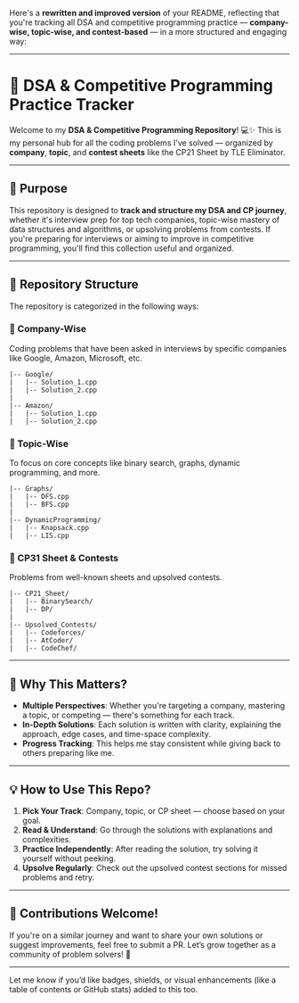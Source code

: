 Here's a **rewritten and improved version** of your README, reflecting that you're tracking all DSA and competitive programming practice — **company-wise, topic-wise, and contest-based** — in a more structured and engaging way:

---

# 🚀 DSA & Competitive Programming Practice Tracker

Welcome to my **DSA & Competitive Programming Repository**! 💻✨
This is my personal hub for all the coding problems I've solved — organized by **company**, **topic**, and **contest sheets** like the CP21 Sheet by TLE Eliminator.

---

## 🎯 Purpose

This repository is designed to **track and structure my DSA and CP journey**, whether it's interview prep for top tech companies, topic-wise mastery of data structures and algorithms, or upsolving problems from contests.
If you're preparing for interviews or aiming to improve in competitive programming, you'll find this collection useful and organized.

---

## 📁 Repository Structure

The repository is categorized in the following ways:

### 📌 Company-Wise

Coding problems that have been asked in interviews by specific companies like Google, Amazon, Microsoft, etc.

```
|-- Google/
|   |-- Solution_1.cpp
|   |-- Solution_2.cpp
|
|-- Amazon/
|   |-- Solution_1.cpp
|   |-- Solution_2.cpp
```

### 📘 Topic-Wise

To focus on core concepts like binary search, graphs, dynamic programming, and more.

```
|-- Graphs/
|   |-- DFS.cpp
|   |-- BFS.cpp
|
|-- DynamicProgramming/
|   |-- Knapsack.cpp
|   |-- LIS.cpp
```

### 🧾 CP31 Sheet & Contests

Problems from well-known sheets and upsolved contests.

```
|-- CP21_Sheet/
|   |-- BinarySearch/
|   |-- DP/
|
|-- Upsolved_Contests/
|   |-- Codeforces/
|   |-- AtCoder/
|   |-- CodeChef/
```

---

## 🌟 Why This Matters?

* **Multiple Perspectives**: Whether you're targeting a company, mastering a topic, or competing — there's something for each track.
* **In-Depth Solutions**: Each solution is written with clarity, explaining the approach, edge cases, and time-space complexity.
* **Progress Tracking**: This helps me stay consistent while giving back to others preparing like me.

---

## 💡 How to Use This Repo?

1. **Pick Your Track**: Company, topic, or CP sheet — choose based on your goal.
2. **Read & Understand**: Go through the solutions with explanations and complexities.
3. **Practice Independently**: After reading the solution, try solving it yourself without peeking.
4. **Upsolve Regularly**: Check out the upsolved contest sections for missed problems and retry.

---

## 🤝 Contributions Welcome!

If you're on a similar journey and want to share your own solutions or suggest improvements, feel free to submit a PR. Let’s grow together as a community of problem solvers! 🚀

---

Let me know if you’d like badges, shields, or visual enhancements (like a table of contents or GitHub stats) added to this too.
